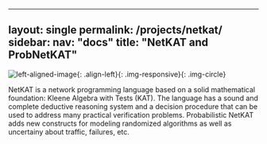   ---
layout: single
permalink: /projects/netkat/
sidebar:
  nav: "docs"
title: "NetKAT and ProbNetKAT"
---
![left-aligned-image](../../assets/img/probnetkat.jpg){: .align-left}{: .img-responsive}{: .img-circle}

NetKAT is a network programming language based on a solid mathematical foundation: Kleene Algebra with Tests (KAT). The language has a sound and complete deductive reasoning system and a decision procedure that can be used to address many practical verification problems. Probabilistic NetKAT adds new constructs for modeling randomized algorithms as well as uncertainy about traffic, failures, etc.
